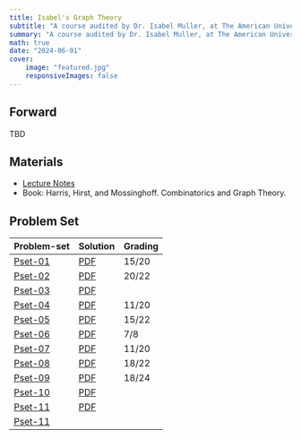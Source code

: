 ```yaml
---
title: Isabel's Graph Theory
subtitle: "A course audited by Dr. Isabel Muller, at The American University in Cairo (AUC)"
summary: "A course audited by Dr. Isabel Muller, at The American University in Cairo (AUC)"
math: true
date: "2024-06-01"
cover:
    image: "featured.jpg"
    responsiveImages: false
---
```


## Forward
TBD

## Materials
- [Lecture Notes](./isabel-notes.pdf)
- Book: Harris, Hirst, and Mossinghoff. Combinatorics and Graph Theory.

## Problem Set

| Problem-set | Solution  | Grading |
|-------------|-----------|---------|
| [Pset-01](./pset01.pdf) | [PDF](./pset01_sol.pdf) | 15/20 |
| [Pset-02](./pset02.pdf) | [PDF](./pset02_sol.pdf) | 20/22 |
| [Pset-03](./pset03.pdf) | [PDF](./pset03_sol.pdf) |       |
| [Pset-04](./pset04.pdf) | [PDF](./pset04_sol.pdf) | 11/20 |
| [Pset-05](./pset05.pdf) | [PDF](./pset05_sol.pdf) | 15/22 |
| [Pset-06](./pset06.pdf) | [PDF](./pset06_sol.pdf) | 7/8   |
| [Pset-07](./pset07.pdf) | [PDF](./pset07_sol.pdf) | 11/20 |
| [Pset-08](./pset08.pdf) | [PDF](./pset08_sol.pdf) | 18/22 |
| [Pset-09](./pset09.pdf) | [PDF](./pset09_sol.pdf) | 18/24 |
| [Pset-10](./pset10.pdf) | [PDF](./pset10_sol.pdf) |       |
| [Pset-11](./pset11.pdf) | [PDF](./pset11_sol.pdf) |       |
| [Pset-11](./pset12.pdf) | | |
